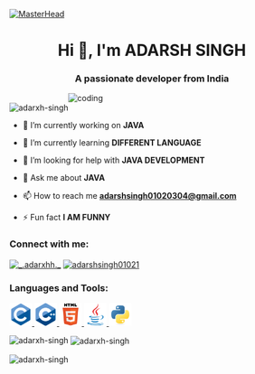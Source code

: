 [![MasterHead](https://repository-images.githubusercontent.com/588181932/e36ec678-7984-4cdd-8e4c-a3932772ff8e)](https://Adarsh-singh.io)
<h1 align="center">Hi 👋, I'm ADARSH SINGH</h1>
<h3 align="center">A passionate developer from India</h3>
<img align="right" alt="coding" width="400" src="https://cdn.dribbble.com/users/1162077/screenshots/3848914/programmer.gif">


<p align="left"> <img src="https://komarev.com/ghpvc/?username=adarxh-singh&label=Profile%20views&color=0e75b6&style=flat" alt="adarxh-singh" /> </p>

- 🔭 I’m currently working on **JAVA**

- 🌱 I’m currently learning **DIFFERENT LANGUAGE**

- 🤝 I’m looking for help with **JAVA DEVELOPMENT**

- 💬 Ask me about **JAVA**

- 📫 How to reach me **adarshsingh01020304@gmail.com**

- ⚡ Fun fact **I AM FUNNY**

<h3 align="left">Connect with me:</h3>
<p align="left">
<a href="https://instagram.com/_.adarxhh._" target="blank"><img align="center" src="https://raw.githubusercontent.com/rahuldkjain/github-profile-readme-generator/master/src/images/icons/Social/instagram.svg" alt="_.adarxhh._" height="30" width="40" /></a>
<a href="https://www.hackerearth.com/adarshsingh01021" target="blank"><img align="center" src="https://raw.githubusercontent.com/rahuldkjain/github-profile-readme-generator/master/src/images/icons/Social/hackerearth.svg" alt="adarshsingh01021" height="30" width="40" /></a>
</p>

<h3 align="left">Languages and Tools:</h3>
<p align="left"> <a href="https://www.cprogramming.com/" target="_blank" rel="noreferrer"> <img src="https://raw.githubusercontent.com/devicons/devicon/master/icons/c/c-original.svg" alt="c" width="40" height="40"/> </a> <a href="https://www.w3schools.com/cpp/" target="_blank" rel="noreferrer"> <img src="https://raw.githubusercontent.com/devicons/devicon/master/icons/cplusplus/cplusplus-original.svg" alt="cplusplus" width="40" height="40"/> </a> <a href="https://www.w3.org/html/" target="_blank" rel="noreferrer"> <img src="https://raw.githubusercontent.com/devicons/devicon/master/icons/html5/html5-original-wordmark.svg" alt="html5" width="40" height="40"/> </a> <a href="https://www.java.com" target="_blank" rel="noreferrer"> <img src="https://raw.githubusercontent.com/devicons/devicon/master/icons/java/java-original.svg" alt="java" width="40" height="40"/> </a> <a href="https://www.python.org" target="_blank" rel="noreferrer"> <img src="https://raw.githubusercontent.com/devicons/devicon/master/icons/python/python-original.svg" alt="python" width="40" height="40"/> </a> </p>

<p><img align="left" src="https://github-readme-stats.vercel.app/api/top-langs?username=adarxh-singh&show_icons=true&locale=en&layout=compact" alt="adarxh-singh" /></p>

<p>&nbsp;<img align="center" src="https://github-readme-stats.vercel.app/api?username=adarxh-singh&show_icons=true&locale=en" alt="adarxh-singh" /></p>

<p><img align="center" src="https://github-readme-streak-stats.herokuapp.com/?user=adarxh-singh&" alt="adarxh-singh" /></p>

